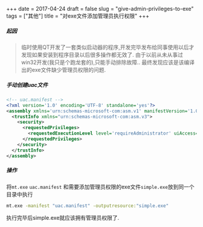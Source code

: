 +++
date = 2017-04-24
draft = false
slug = "give-admin-privileges-to-exe"
tags = ["其他"]
title = "对exe文件添加管理员执行权限"
+++

##### 起因
> 临时使用QT开发了一套类似启动器的程序,开发完毕发布给同事使用以后才发现如果安装到程序目录以后很多操作都无效了.
由于以前从未从事过win32开发(我只是个跑龙套的),只能手动排除故障..
最终发现应该是该编译出的exe文件缺少管理员权限的问题.

##### 手动创建uac文件
```xml
<!-- uac.manifest -->
<?xml version='1.0' encoding='UTF-8' standalone='yes'?>  
<assembly xmlns='urn:schemas-microsoft-com:asm.v1' manifestVersion='1.0'>  
  <trustInfo xmlns="urn:schemas-microsoft-com:asm.v3">  
    <security>  
      <requestedPrivileges>  
        <requestedExecutionLevel level='requireAdministrator' uiAccess='false' />  
      </requestedPrivileges>  
    </security>  
  </trustInfo>  
</assembly>
```
##### 操作
将`mt.exe` `uac.manifest` 和需要添加管理员权限的exe文件`simple.exe`放到同一个目录中执行
```bash
mt.exe -manifest "uac.manifest" -outputresource:"simple.exe"
```
执行完毕后simple.exe就应该拥有管理员权限了.